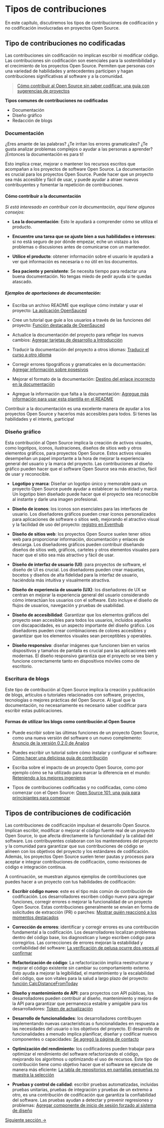 # Tipos de contribuciones

En este capítulo, discutiremos los tipos de contribuciones de codificación y no codificación involucradas en proyectos Open Source.

## Tipo de contribuciones no codificadas

  Las contribuciones sin codificación no implican escribir ni modificar código. Las contribuciones sin codificación son esenciales para la sostenibilidad y el crecimiento de los proyectos Open Source. Permiten que personas con una variedad de habilidades y antecedentes participen y hagan contribuciones significativas al software y a la comunidad.

> [Cómo contribuir al Open Source sin saber codificar: una guía con sugerencias de proyectos](https://dev.to/opensauced/how-to-contribute-to-open-source-without-knowing-how-to-code-a-guide-with-project-suggestions-59e5)

**Tipos comunes de contribuciones no codificadas**

  - Documentación
  - Diseño gráfico
  - Redacción de blogs

### Documentación

¿Eres amante de las palabras? ¿Te irritan los errores gramaticales? ¿Te gusta analizar problemas complejos o ayudar a las personas a aprender? ¡Entonces la documentación es para ti!

Esto implica crear, mejorar o mantener los recursos escritos que acompañan a los proyectos de software Open Source. La documentación es crucial para los proyectos Open Source. Puede hacer que un proyecto sea más accesible y fácil de usar, y puede ayudar a atraer nuevos contribuyentes y fomentar la repetición de contribuciones.

#### Cómo contribuir a la documentación

*Si está interesado en contribuir con la documentación, aquí tiene algunos consejos:*

- **Lea la documentación**: Esto le ayudará a comprender cómo se utiliza el producto.
  
- **Encuentre una tarea que se ajuste bien a sus habilidades e intereses**: si no está seguro de por dónde empezar, eche un vistazo a los problemas o discusiones antes de comunicarse con un mantenedor.
  
- **Utilice el producto**: obtener información sobre el usuario le ayudará a ver qué información es necesaria o no útil en los documentos.
  
- **Sea paciente y persistente**: Se necesita tiempo para redactar una buena documentación. No tengas miedo de pedir ayuda si te quedas atascado.

##### Ejemplos de aportaciones de documentación:

  - Escriba un archivo README que explique cómo instalar y usar el proyecto: [La aplicación OpenSauced
  ](https://github.com/open-sauced/app/blob/beta/README.md)

  - Cree un tutorial que guíe a los usuarios a través de las funciones del proyecto: [Función destacada de OpenSauced](https://docs.opensauced.pizza/community/highlights/)

  - Actualice la documentación del proyecto para reflejar los nuevos cambios: [Agregar tarjetas de desarrollo a Introducción](https://github.com/open-sauced/docs/issues/156)

  - Traducir la documentación del proyecto a otros idiomas: [Traducir el curso a otro idioma](https://github.com/open-sauced/intro/issues/16)

  - Corregir errores tipográficos y gramaticales en la documentación: [Agregar información sobre posesivos
  ](https://github.com/StyleGuides/WritingStyleGuide/pull/519)

  - Mejorar el formato de la documentación: [Destino del enlace incorrecto en la documentación](https://github.com/open-sauced/docs/pull/144)
    
  - Agregue la información que falta a la documentación: [Agregue más información para usar esta plantilla en el README](https://github.com/open-sauced/100-days-of-oss-template/pull/8)

Contribuir a la documentación es una excelente manera de ayudar a los proyectos Open Source y hacerlos más accesibles para todos. Si tienes las habilidades y el interés, ¡participa!

### Diseño gráfico

Esta contribución al Open Source implica la creación de activos visuales, como logotipos, íconos, ilustraciones, diseños de sitios web y otros elementos gráficos, para proyectos Open Source. Estos activos visuales desempeñan un papel importante a la hora de mejorar la experiencia general del usuario y la marca del proyecto. Las contribuciones al diseño gráfico pueden hacer que el software Open Source sea más atractivo, fácil de usar y reconocible.
 - **Logotipo y marca**: Diseñar un logotipo único y memorable para un proyecto Open Source puede ayudar a establecer su identidad y marca. Un logotipo bien diseñado puede hacer que el proyecto sea reconocible al instante y darle una imagen profesional.

- **Diseño de iconos**: los iconos son esenciales para las interfaces de usuario. Los diseñadores gráficos pueden crear íconos personalizados para aplicaciones de software o sitios web, mejorando el atractivo visual y la facilidad de uso del proyecto: [registro en Eventhub](https://github.com/WebXGuild/webx-guild/pull/13)

 - **Diseño de sitios web**: los proyectos Open Source suelen tener sitios web para proporcionar información, documentación y enlaces de descarga. Los diseñadores gráficos pueden contribuir diseñando diseños de sitios web, gráficos, carteles y otros elementos visuales para hacer que el sitio sea más atractivo y fácil de usar.

- **Diseño de interfaz de usuario (UI)**: para proyectos de software, el diseño de UI es crucial. Los diseñadores pueden crear maquetas, bocetos y diseños de alta fidelidad para la interfaz de usuario, haciéndola más intuitiva y visualmente atractiva.

- **Diseño de experiencia de usuario (UX)**: los diseñadores de UX se centran en mejorar la experiencia general del usuario considerando cómo interactúan los usuarios con el software. Esto incluye el diseño de flujos de usuarios, navegación y pruebas de usabilidad.

- **Diseño de accesibilidad**: Garantizar que los elementos gráficos del proyecto sean accesibles para todos los usuarios, incluidos aquellos con discapacidades, es un aspecto importante del diseño gráfico. Los diseñadores pueden crear combinaciones de colores accesibles y garantizar que los elementos visuales sean perceptibles y operables.

- **Diseño responsivo**: diseñar imágenes que funcionen bien en varios dispositivos y tamaños de pantalla es crucial para las aplicaciones web modernas. El diseño responsivo garantiza que el proyecto se vea bien y funcione correctamente tanto en dispositivos móviles como de escritorio.

### Escritura de blogs

Este tipo de contribución al Open Source implica la creación y publicación de blogs, artículos o tutoriales relacionados con software, proyectos, tecnologías o mejores prácticas del Open Source. Al igual que la documentación, no necesariamente es necesario saber codificar para escribir estas publicaciones.

#### Formas de utilizar los blogs como contribución al Open Source

- Puede escribir sobre las últimas funciones de un proyecto Open Source, como una nueva versión del software o un nuevo complemento: [Anuncio de la versión 0.2.0 de Analog](https://dev.to/analogjs/announcing-the-020-release-of-analog-aa1)

- Puedes escribir un tutorial sobre cómo instalar y configurar el software: [Cómo hacer una deliciosa guía de contribución](https://dev.to/opensauced/how-to-make-a-delicious-contributing-guide-4bp3 )

- Escriba sobre el impacto de un proyecto Open Source, como por ejemplo cómo se ha utilizado para marcar la diferencia en el mundo: [Reteniendo a los mejores ingenieros](https://opensauced.pizza/blog/retaining-the-best-engineers )

- Tipos de contribuciones codificadas y no codificadas, como cómo comenzar con el Open Source: [Open Source 101: una guía para principiantes para comenzar](https://opensauced.pizza/blog/open-source-101-a-beginner's-guide-to-getting-started)

## Tipos de contribuciones de codificación

Las contribuciones de codificación impulsan el desarrollo Open Source. Implican escribir, modificar o mejorar el código fuente real de un proyecto Open Source, lo que afecta directamente la funcionalidad y la calidad del software. Los contribuyentes colaboran con los mantenedores del proyecto y la comunidad para garantizar que sus contribuciones de código se alineen con los objetivos del proyecto y los estándares de codificación. Además, los proyectos Open Source suelen tener pautas y procesos para aceptar e integrar contribuciones de codificación, como revisiones de código e integración continua.

A continuación, se muestran algunos ejemplos de contribuciones que puedes hacer a un proyecto con tus habilidades de codificación:

- **Escribir código nuevo**: este es el tipo más común de contribución de codificación. Los desarrolladores escriben código nuevo para agregar funciones, corregir errores o mejorar la funcionalidad de un proyecto Open Source. Estas contribuciones generalmente se envían en forma de solicitudes de extracción (PR) o parches: [Mostrar quién reaccionó a los momentos destacados](https://github.com/open-sauced/app/pull/1591)

- **Corrección de errores**: identificar y corregir errores es una contribución fundamental a la codificación. Los desarrolladores localizan problemas dentro del código base, los diagnostican y luego escriben código para corregirlos. Las correcciones de errores mejoran la estabilidad y confiabilidad del software: [La verificación de pelusa ocurre dos veces al confirmar
](https://github.com/open-sauced/app/pull/1635)

- **Refactorización de código**: La refactorización implica reestructurar y mejorar el código existente sin cambiar su comportamiento externo. Esto ayuda a mejorar la legibilidad, el mantenimiento y la escalabilidad del código, que son vitales para la salud a largo plazo del proyecto: [función CalcDistanceFromToday](https://github.com/open-sauced/app/pull/1633)

- **Diseño y mantenimiento de API**: para proyectos con API públicas, los desarrolladores pueden contribuir al diseño, mantenimiento y mejora de la API para garantizar que permanezca estable y amigable para los desarrolladores: [Token de actualización
](https://github.com/IridiumIdentity/iridium/pull/134)

- **Desarrollo de funcionalidades**: los desarrolladores contribuyen implementando nuevas características o funcionalidades en respuesta a las necesidades del usuario o los objetivos del proyecto. El desarrollo de funcionalidades a menudo implica planificar, diseñar y codificar nuevos componentes o capacidades: [Se agregó la página de contacto
](https://github.com/TechIsHiring/techishiring-website/pull/53)

- **Optimización del rendimiento**: los codificadores pueden trabajar para optimizar el rendimiento del software refactorizando el código, mejorando los algoritmos u optimizando el uso de recursos. Este tipo de contribución tiene como objetivo hacer que el software se ejecute de manera más eficiente: [La tabla de repositorios en pantallas pequeñas no muestra la selección](https://github.com/open-sauced/app/pull/1559)

- **Pruebas y control de calidad**: escribir pruebas automatizadas, incluidas pruebas unitarias, pruebas de integración y pruebas de un extremo a otro, es una contribución de codificación que garantiza la confiabilidad del software. Las pruebas ayudan a detectar y prevenir regresiones y problemas: [Agregar componente de inicio de sesión forzado al sistema de diseño](https://github.com/open-sauced/app/pull/1330)

[Siguiente sección ->](08-recursos-adicionales.md)
